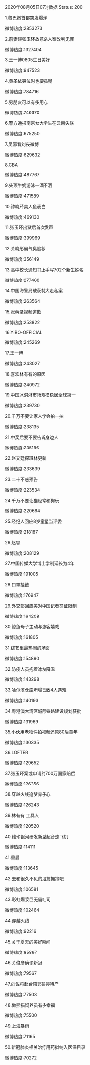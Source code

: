 2020年08月05日07时数据
Status: 200

1.黎巴嫩首都突发爆炸

微博热度:2853273

2.前妻谈张玉环故意杀人案改判无罪

微博热度:1327404

3.王一博0805生日美好

微博热度:947523

4.黄圣依哭泣时也要插兜

微博热度:784716

5.男朋友可以有多用心

微博热度:746670

6.警方通报南京女大学生在云南失联

微博热度:675250

7.吴邪看刘丧微博

微博热度:629632

8.CBA

微博热度:487767

9.头顶牛奶游泳一滴不洒

微博热度:471589

10.钟晓芹美人鱼表白

微博热度:469130

11.张玉环出狱后首次发声

微博热度:399969

12.关晓彤霸气臭脸妆

微博热度:356149

13.高中校长通知书上手写702个新生姓名

微博热度:277468

14.中国海警局破获特大走私案

微博热度:263564

15.张萌录视频道歉

微博热度:253822

16.YIBO-OFFICIAL

微博热度:245269

17.王一博

微博热度:243027

18.喜欢林有有的原因

微博热度:240972

19.中国冰淇淋市场规模稳居全球第一

微博热度:239730

20.千万不要让家人学会拍一拍

微博热度:238135

21.中奖后要不要告诉身边人

微博热度:235186

22.赵又廷探班林更新

微博热度:233639

23.二十不惑预告

微博热度:223534

24.千万不要让猫经常和狗玩

微博热度:220664

25.经纪人回应8岁童星当评委

微博热度:218187

26.赵睿

微博热度:208129

27.中国传媒大学博士学制延长为4年

微博热度:191005

28.口罩挂链

微博热度:176947

29.外交部回应美对中国记者签证限制

微博热度:164208

30.鲸鱼母子主动与游客嬉戏

微博热度:161805

31.综艺里最热闹的场面

微博热度:154890

32.防疫人员抱着冰块降温

微博热度:143298

33.哈尔滨仓库坍塌已致4人遇难

微博热度:140193

34.粤港澳大湾区城际铁路建设规划获批

微博热度:131969

35.小伙用老物件拍视频还原80后童年

微博热度:130335

36.LOFTER

微博热度:129652

37.张玉环案或申请约700万国家赔偿

微博热度:126356

38.穿越火线追梦赤子心

微博热度:126243

39.林有有 工具人

微博热度:120520

40.维珍银河研发新型超音速飞机

微博热度:114111

41.重启

微博热度:113645

42.去和很久不见的朋友拥抱吧

微博热度:106581

43.彩虹爆浆巨无霸吐司

微博热度:102464

44.穿越火线

微博热度:92216

45.关于夏天的美好瞬间

微博热度:85897

46.关俊彦确诊新冠

微博热度:79567

47.向佐将赴台陪郭碧婷待产

微博热度:77503

48.做熊猫饲养员有多幸福

微博热度:75500

49.上海暴雨

微博热度:71165

50.新冠肺炎相关治疗用药拟纳入医保目录

微博热度:70272

